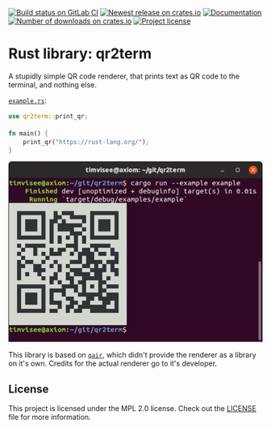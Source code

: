 [![Build status on GitLab CI][gitlab-ci-master-badge]][gitlab-ci-link]
[![Newest release on crates.io][crate-version-badge]][crate-link]
[![Documentation][docs-badge]][docs]
[![Number of downloads on crates.io][crate-download-badge]][crate-link]
[![Project license][crate-license-badge]](LICENSE)

[crate-download-badge]: https://img.shields.io/crates/d/qr2term.svg
[crate-license-badge]: https://img.shields.io/crates/l/qr2term.svg
[crate-link]: https://crates.io/crates/qr2term
[crate-version-badge]: https://img.shields.io/crates/v/qr2term.svg
[docs-badge]: https://docs.rs/qr2term/badge.svg
[docs]: https://docs.rs/qr2term
[gitlab-ci-link]: https://gitlab.com/timvisee/qr2term-rs/pipelines
[gitlab-ci-master-badge]: https://gitlab.com/timvisee/qr2term-rs/badges/master/pipeline.svg

# Rust library: qr2term
A stupidly simple QR code renderer, that prints text as QR code to the terminal,
and nothing else.

[`example.rs`](./examples/example.rs):
```rust
use qr2term::print_qr;

fn main() {
    print_qr("https://rust-lang.org/");
}
```

![qr2term example screenshot](./res/qr2term-example.png)

This library is based on [`qair`](https://code.willemp.be/willem/qair),
which didn't provide the renderer as a library on it's own.
Credits for the actual renderer go to it's developer.

## License
This project is licensed under the MPL 2.0 license.
Check out the [LICENSE](LICENSE) file for more information.
